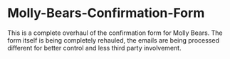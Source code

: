# Molly-Bears-Confirmation-Form
This is a complete overhaul of the confirmation form for Molly Bears.  The form itself is being completely rehauled, the emails are being processed different for better control and less third party involvement.
